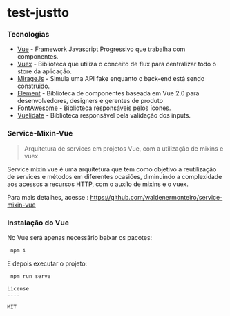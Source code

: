 # test-justto

### Tecnologias

* [Vue](https://br.vuejs.org/ "Vue") - Framework  Javascript Progressivo que trabalha com componentes.
* [Vuex](https://vuex.vuejs.org/ "Vuex") - Biblioteca que utiliza o conceito de flux para centralizar todo o store da aplicação.
* [MirageJs](https://miragejs.com/ "MirageJs") - Simula uma API fake enquanto o back-end está sendo construido.
* [Element](https://element.eleme.io/#/en-US "Element") - Biblioteca de componentes baseada em Vue 2.0 para desenvolvedores, designers e gerentes de produto
* [FontAwesome](https://fontawesome.com/ "FontAwesome") - Biblioteca responsáveis pelos ícones.
* [Vuelidate](https://vuelidate.js.org/ "Vuelidate") - Biblioteca responsável pela validação dos inputs.


### Service-Mixin-Vue
> Arquitetura de services em projetos Vue, com a utilização de mixins e vuex.

Service mixin vue é uma arquitetura que tem como objetivo a reutilização de services  e métodos em diferentes ocasiões, diminuindo a complexidade aos acessos a recursos HTTP, com o auxílo de mixins e o vuex.

Para mais detalhes, acesse : https://github.com/waldenermonteiro/service-mixin-vue

### Instalação do Vue

No Vue será apenas necessário baixar os pacotes:
```sh
 npm i
```
E depois executar o projeto:
```sh
 npm run serve
```
```
License
----

MIT



